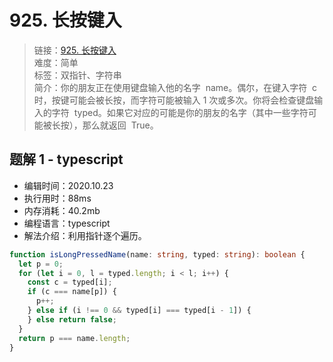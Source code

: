 # 925. 长按键入

> 链接：[925. 长按键入](https://leetcode-cn.com/problems/long-pressed-name/)  
> 难度：简单  
> 标签：双指针、字符串  
> 简介：你的朋友正在使用键盘输入他的名字  name。偶尔，在键入字符  c  时，按键可能会被长按，而字符可能被输入 1 次或多次。你将会检查键盘输入的字符  typed。如果它对应的可能是你的朋友的名字（其中一些字符可能被长按），那么就返回  True。

## 题解 1 - typescript

- 编辑时间：2020.10.23
- 执行用时：88ms
- 内存消耗：40.2mb
- 编程语言：typescript
- 解法介绍：利用指针逐个遍历。

```typescript
function isLongPressedName(name: string, typed: string): boolean {
  let p = 0;
  for (let i = 0, l = typed.length; i < l; i++) {
    const c = typed[i];
    if (c === name[p]) {
      p++;
    } else if (i !== 0 && typed[i] === typed[i - 1]) {
    } else return false;
  }
  return p === name.length;
}
```
